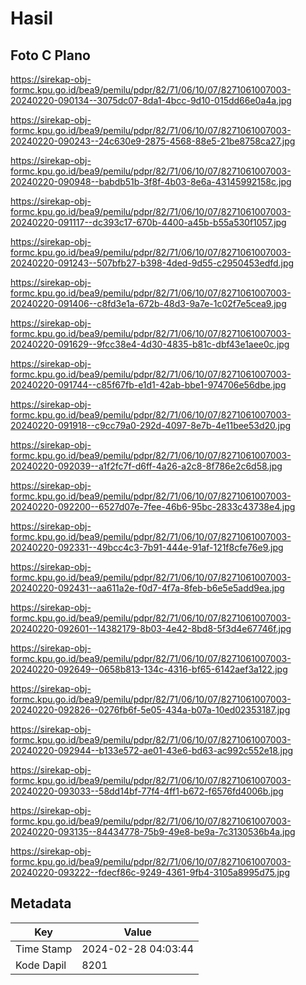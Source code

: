 # Hasil

## Foto C Plano

https://sirekap-obj-formc.kpu.go.id/bea9/pemilu/pdpr/82/71/06/10/07/8271061007003-20240220-090134--3075dc07-8da1-4bcc-9d10-015dd66e0a4a.jpg

https://sirekap-obj-formc.kpu.go.id/bea9/pemilu/pdpr/82/71/06/10/07/8271061007003-20240220-090243--24c630e9-2875-4568-88e5-21be8758ca27.jpg

https://sirekap-obj-formc.kpu.go.id/bea9/pemilu/pdpr/82/71/06/10/07/8271061007003-20240220-090948--babdb51b-3f8f-4b03-8e6a-43145992158c.jpg

https://sirekap-obj-formc.kpu.go.id/bea9/pemilu/pdpr/82/71/06/10/07/8271061007003-20240220-091117--dc393c17-670b-4400-a45b-b55a530f1057.jpg

https://sirekap-obj-formc.kpu.go.id/bea9/pemilu/pdpr/82/71/06/10/07/8271061007003-20240220-091243--507bfb27-b398-4ded-9d55-c2950453edfd.jpg

https://sirekap-obj-formc.kpu.go.id/bea9/pemilu/pdpr/82/71/06/10/07/8271061007003-20240220-091406--c8fd3e1a-672b-48d3-9a7e-1c02f7e5cea9.jpg

https://sirekap-obj-formc.kpu.go.id/bea9/pemilu/pdpr/82/71/06/10/07/8271061007003-20240220-091629--9fcc38e4-4d30-4835-b81c-dbf43e1aee0c.jpg

https://sirekap-obj-formc.kpu.go.id/bea9/pemilu/pdpr/82/71/06/10/07/8271061007003-20240220-091744--c85f67fb-e1d1-42ab-bbe1-974706e56dbe.jpg

https://sirekap-obj-formc.kpu.go.id/bea9/pemilu/pdpr/82/71/06/10/07/8271061007003-20240220-091918--c9cc79a0-292d-4097-8e7b-4e11bee53d20.jpg

https://sirekap-obj-formc.kpu.go.id/bea9/pemilu/pdpr/82/71/06/10/07/8271061007003-20240220-092039--a1f2fc7f-d6ff-4a26-a2c8-8f786e2c6d58.jpg

https://sirekap-obj-formc.kpu.go.id/bea9/pemilu/pdpr/82/71/06/10/07/8271061007003-20240220-092200--6527d07e-7fee-46b6-95bc-2833c43738e4.jpg

https://sirekap-obj-formc.kpu.go.id/bea9/pemilu/pdpr/82/71/06/10/07/8271061007003-20240220-092331--49bcc4c3-7b91-444e-91af-121f8cfe76e9.jpg

https://sirekap-obj-formc.kpu.go.id/bea9/pemilu/pdpr/82/71/06/10/07/8271061007003-20240220-092431--aa611a2e-f0d7-4f7a-8feb-b6e5e5add9ea.jpg

https://sirekap-obj-formc.kpu.go.id/bea9/pemilu/pdpr/82/71/06/10/07/8271061007003-20240220-092601--14382179-8b03-4e42-8bd8-5f3d4e67746f.jpg

https://sirekap-obj-formc.kpu.go.id/bea9/pemilu/pdpr/82/71/06/10/07/8271061007003-20240220-092649--0658b813-134c-4316-bf65-6142aef3a122.jpg

https://sirekap-obj-formc.kpu.go.id/bea9/pemilu/pdpr/82/71/06/10/07/8271061007003-20240220-092826--0276fb6f-5e05-434a-b07a-10ed02353187.jpg

https://sirekap-obj-formc.kpu.go.id/bea9/pemilu/pdpr/82/71/06/10/07/8271061007003-20240220-092944--b133e572-ae01-43e6-bd63-ac992c552e18.jpg

https://sirekap-obj-formc.kpu.go.id/bea9/pemilu/pdpr/82/71/06/10/07/8271061007003-20240220-093033--58dd14bf-77f4-4ff1-b672-f6576fd4006b.jpg

https://sirekap-obj-formc.kpu.go.id/bea9/pemilu/pdpr/82/71/06/10/07/8271061007003-20240220-093135--84434778-75b9-49e8-be9a-7c3130536b4a.jpg

https://sirekap-obj-formc.kpu.go.id/bea9/pemilu/pdpr/82/71/06/10/07/8271061007003-20240220-093222--fdecf86c-9249-4361-9fb4-3105a8995d75.jpg


## Metadata

| Key        | Value               |
| ---------- | ------------------- |
| Time Stamp | 2024-02-28 04:03:44 |
| Kode Dapil | 8201                |



